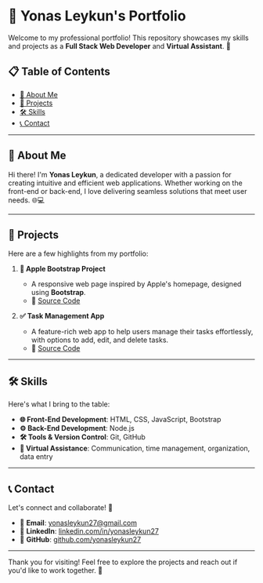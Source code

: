 # 🌟 Yonas Leykun's Portfolio

Welcome to my professional portfolio! This repository showcases my skills and projects as a **Full Stack Web Developer** and **Virtual Assistant**. 🚀

## 📋 Table of Contents

- [👤 About Me](#-about-me)
- [📂 Projects](#-projects)
- [🛠️ Skills](#%EF%B8%8F-skills)
- [📞 Contact](#-contact)

---

## 👤 About Me

Hi there! I'm **Yonas Leykun**, a dedicated developer with a passion for creating intuitive and efficient web applications. Whether working on the front-end or back-end, I love delivering seamless solutions that meet user needs. 🌐💻

---

## 📂 Projects

Here are a few highlights from my portfolio:

1. **🍎 Apple Bootstrap Project**  
   - A responsive web page inspired by Apple's homepage, designed using **Bootstrap**.  
   -  🔧 [Source Code](AppleBootstrapProject/Project/apple-responsive-staring-base-code/apple-responsive-staring-base-code)

2. **✅ Task Management App**  
   - A feature-rich web app to help users manage their tasks effortlessly, with options to add, edit, and delete tasks.  
   -  🔧 [Source Code](TaskManagementApp)

---

## 🛠️ Skills

Here's what I bring to the table:

- **🌐 Front-End Development**: HTML, CSS, JavaScript, Bootstrap  
- **⚙️ Back-End Development**: Node.js
- **🛠️ Tools & Version Control**: Git, GitHub  
- **🤝 Virtual Assistance**: Communication, time management, organization, data entry 

---

## 📞 Contact

Let's connect and collaborate! 💌

- 📧 **Email**: [yonasleykun27@gmail.com](mailto:yonasleykun27@gmail.com)  
- 💼 **LinkedIn**: [linkedin.com/in/yonasleykun27](https://www.linkedin.com/in/yonasleykun27)  
- 🐙 **GitHub**: [github.com/yonasleykun27](https://github.com/yonasleykun27)

---

Thank you for visiting! Feel free to explore the projects and reach out if you'd like to work together. 🌟
